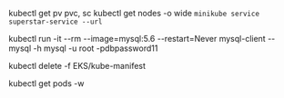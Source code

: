 kubectl get pv pvc, sc
kubectl get nodes -o wide
`
minikube service superstar-service --url
`

kubectl run -it --rm --image=mysql:5.6 --restart=Never mysql-client -- mysql -h mysql -u root -pdbpassword11

kubectl delete -f EKS/kube-manifest

kubectl get pods -w
